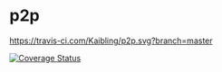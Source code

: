 # p2p

https://travis-ci.com/Kaibling/p2p.svg?branch=master

[![Coverage Status](https://coveralls.io/repos/github/Kaibling/p2p/badge.svg?branch=master)](https://coveralls.io/github/Kaibling/p2p?branch=master)
